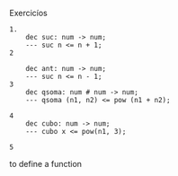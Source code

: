Exercicíos
```
1.
	dec suc: num -> num;
	--- suc n <= n + 1;
2
	
	dec ant: num -> num;
	--- suc n <= n - 1;
3
	dec qsoma: num # num -> num;
	--- qsoma (n1, n2) <= pow (n1 + n2);

4 
	dec cubo: num -> num;
	--- cubo x <= pow(n1, 3);

5 
```

 to define a function
 
 